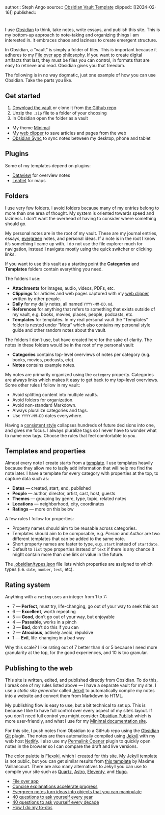 author:: Steph Ango
source:: [Obsidian Vault Template](https://stephango.com/vault)
clipped:: [[2024-02-16]]
published:: 

#

I use [Obsidian](https://stephango.com/obsidian) to think, take notes, write essays, and publish this site. This is my bottom-up approach to note-taking and organizing things I am interested in. It embraces chaos and laziness to create emergent structure.

In Obsidian, a “vault” is simply a folder of files. This is important because it adheres to my [File over app](https://stephango.com/file-over-app) philosophy. If you want to create digital artifacts that last, they must be files you can control, in formats that are easy to retrieve and read. Obsidian gives you that freedom.

The following is in no way dogmatic, just one example of how you can use Obsidian. Take the parts you like.

## Get started

1.  [Download the vault](https://github.com/kepano/kepano-obsidian/archive/refs/heads/main.zip) or clone it from [the Github repo](https://github.com/kepano/kepano-obsidian)
2.  Unzip the `.zip` file to a folder of your choosing
3.  In Obsidian open the folder as a vault

-   My theme [Minimal](https://stephango.com/minimal)
-   My [web clipper](https://stephango.com/obsidian-web-clipper) to save articles and pages from the web
-   [Obsidian Sync](https://obsidian.md/sync) to sync notes between my desktop, phone and tablet

## Plugins

Some of my templates depend on plugins:

-   [Dataview](https://github.com/blacksmithgu/obsidian-dataview) for overview notes
-   [Leaflet](https://github.com/javalent/obsidian-leaflet) for maps

## Folders

I use very few folders. I avoid folders because many of my entries belong to more than one area of thought. My system is oriented towards speed and laziness. I don’t want the overhead of having to consider where something should go.

My personal notes are in the root of my vault. These are my journal entries, essays, [evergreen](https://stephango.com/evergreen-notes) notes, and personal ideas. If a note is in the root I know it’s something I came up with. I do not use the file explorer much for navigation, instead I navigate mostly using the quick switcher or clicking links.

If you want to use this vault as a starting point the **Categories** and **Templates** folders contain everything you need.

The folders I use:

-   **Attachments** for images, audio, videos, PDFs, etc.
-   **Clippings** for articles and web pages captured with my [web clipper](https://stephango.com/obsidian-web-clipper) written by other people.
-   **Daily** for my daily notes, all named `YYYY-MM-DD.md`.
-   **References** for anything that refers to something that exists outside of my vault, e.g. books, movies, places, people, podcasts, etc.
-   **Templates** for templates. In my real personal vault the “Templates” folder is nested under “Meta” which also contains my personal style guide and other random notes about the vault.

The folders I don’t use, but have created here for the sake of clarity. The notes in these folders would be in the root of my personal vault:

-   **Categories** contains top-level overviews of notes per category (e.g. books, movies, podcasts, etc).
-   **Notes** contains example notes.

My notes are primarily organized using the `category` property. Categories are always links which makes it easy to get back to my top-level overviews. Some other rules I follow in my vault:

-   Avoid splitting content into multiple vaults.
-   Avoid folders for organization.
-   Avoid non-standard Markdown.
-   Always pluralize categories and tags.
-   Use `YYYY-MM-DD` dates everywhere.

Having a [consistent style](https://stephango.com/style) collapses hundreds of future decisions into one, and gives me focus. I always pluralize tags so I never have to wonder what to name new tags. Choose the rules that feel comfortable to you.

## Templates and properties

Almost every note I create starts from a [template](https://github.com/kepano/kepano-obsidian/tree/main/Templates). I use templates heavily because they allow me to lazily add information that will help me find the note later. I have a template for every category with properties at the top, to capture data such as:

-   **Dates** — created, start, end, published
-   **People** — author, director, artist, cast, host, guests
-   **Themes** — grouping by genre, type, topic, related notes
-   **Locations** — neighborhood, city, coordinates
-   **Ratings** — more on this below

A few rules I follow for properties:

-   Property names should aim to be reusable across categories.
-   Templates should aim to be composable, e.g. *Person* and *Author* are two different templates that can be added to the same note.
-   Short property names are faster to type, e.g. `start` instead of `startdate`.
-   Default to `list` type properties instead of `text` if there is any chance it might contain more than one link or value in the future.

The [.obsidian/types.json](https://github.com/kepano/kepano-obsidian/blob/main/.obsidian/types.json) file lists which properties are assigned to which types (i.e. `date`, `number`, `text`, etc).

## Rating system

Anything with a `rating` uses an integer from 1 to 7:

-   7 — **Perfect**, must try, life-changing, go out of your way to seek this out
-   6 — **Excellent**, worth repeating
-   5 — **Good**, don’t go out of your way, but enjoyable
-   4 — **Passable**, works in a pinch
-   3 — **Bad**, don’t do this if you can
-   2 — **Atrocious**, actively avoid, repulsive
-   1 — **Evil**, life-changing in a bad way

Why this scale? I like rating out of 7 better than 4 or 5 because I need more granularity at the top, for the good experiences, and 10 is too granular.

## Publishing to the web

This site is written, edited, and published directly from Obsidian. To do this, I break one of my rules listed above — I have a separate vault for my site. I use a *static site generator* called [Jekyll](https://jekyllrb.com/) to automatically compile my notes into a website and convert them from Markdown to HTML.

My publishing flow is easy to use, but a bit technical to set up. This is because I like to have full control over every aspect of my site’s layout. If you don’t need full control you might consider [Obsidian Publish](https://obsidian.md/publish) which is more user-friendly, and what I use for my [Minimal documentation site](https://minimal.guide/publish/download).

For this site, I push notes from Obsidian to a GitHub repo using the [Obsidian Git](https://obsidian.md/plugins?id=obsidian-git) plugin. The notes are then automatically compiled using [Jekyll](https://jekyllrb.com/) with my web host [Netlify](https://www.netlify.com/). I also use my [Permalink Opener](https://stephango.com/permalink-opener) plugin to quickly open notes in the browser so I can compare the draft and live versions.

The color palette is [Flexoki](https://stephango.com/flexoki), which I created for this site. My Jekyll template is not public, but you can get similar results from [this template](https://github.com/maximevaillancourt/digital-garden-jekyll-template) by Maxime Vaillancourt. There are also many alternatives to Jekyll you can use to compile your site such as [Quartz](https://quartz.jzhao.xyz/), [Astro](https://astro.build/), [Eleventy](https://www.11ty.dev/), and [Hugo](https://gohugo.io/).

-   [File over app](https://stephango.com/file-over-app)
-   [Concise explanations accelerate progress](https://stephango.com/concise)
-   [Evergreen notes turn ideas into objects that you can manipulate](https://stephango.com/evergreen-notes)
-   [40 questions to ask yourself every year](https://stephango.com/40-questions)
-   [40 questions to ask yourself every decade](https://stephango.com/40-questions-decade)
-   [How I do my to-dos](https://stephango.com/todos)
